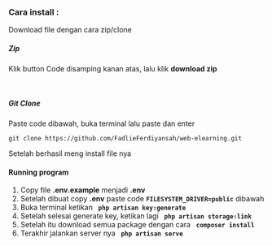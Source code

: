 <h3>Cara install : </h3>

<p>Download file dengan cara zip/clone</p>
<h5> Zip </h5>
<p>Klik button Code disamping kanan atas, lalu klik <b>download zip</b></p>
<br>
<h5> Git Clone </h5>
<p>Paste code dibawah, buka terminal lalu paste dan enter</p>
<code>git clone https://github.com/FadlieFerdiyansah/web-elearning.git</code>

<p>Setelah berhasil meng install file nya</p>
<h4> Running program </h4>
<ol>
    <li>Copy file <b>.env.example</b> menjadi <b>.env</b></li>
    <li>Setelah dibuat copy <b>.env</b> paste code <b><code>FILESYSTEM_DRIVER=public</code></b> dibawah</li>
    <li>Buka terminal ketikan <b><code> php artisan key:generate </code></b> </li>
    <li>Setelah selesai generate key, ketikan lagi <b><code> php artisan storage:link </code></b> </li>
    <li>Setelah itu download semua package dengan cara <b><code> composer install </code></b> </li>
    <li>Terakhir jalankan server nya <b><code> php artisan serve </code></b> </li>
</ol>
